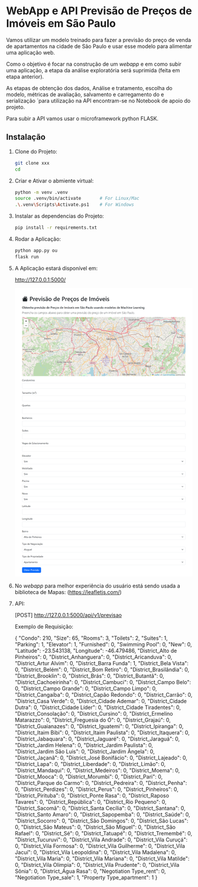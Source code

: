 # WebApp e API Previsão de Preços de Imóveis em São Paulo

Vamos utilizar um modelo treinado para fazer a previsão do preço de venda de apartamentos na cidade de São Paulo e usar esse modelo para alimentar uma aplicação web.

Como o objetivo é focar na construção de um *webapp* e em como subir uma aplicação, a etapa da análise exploratória será suprimida (feita em etapa anterior).

As etapas de obtenção dos dados, Análise e tratamento, escolha do modelo, métricas de avaliação, salvamento e carregamento do e serialização ´para utilização na API encontram-se no Notebook de apoio do projeto. 

Para subir a API vamos usar o microframework python FLASK. 

## Instalação 

1. Clone do Projeto: 

    ```bash
    git clone xxx
    cd 
    ```
2. Criar e Ativar o abmiente virtual:
    
    ```bash
    python -m venv .venv
    source .venv/bin/activate       # For Linux/Mac
    .\.venv\Scripts\Activate.ps1    # For Windows
    ```

3. Instalar as dependencias do Projeto:

    ```bash
    pip install -r requirements.txt
    ```

4. Rodar a Aplicação: 
 
    ```bash
    python app.py ou
    flask run 
    ```
5. A Aplicação estará disponível em: 

    http://127.0.0.1:5000/

    ![Logo do Projeto](web_app_image.png)

6. No *webapp* para melhor experiência do usuário está sendo usada a biblioteca de Mapas: (https://leafletjs.com/) 

7. API: 

    [POST] http://127.0.0.1:5000/api/v1/previsao

    Exemplo de Requisição: 

    {
  "Condo": 210,
  "Size": 65,
  "Rooms": 3,
  "Toilets": 2,
  "Suites": 1,
  "Parking": 1,
  "Elevator": 1,
  "Furnished": 0,
  "Swimming Pool": 0,
  "New": 0,
  "Latitude": -23.543138,
  "Longitude": -46.479486,
  "District_Alto de Pinheiros": 0,
  "District_Anhanguera": 0,
  "District_Aricanduva": 0,
  "District_Artur Alvim": 0,
  "District_Barra Funda": 1,
  "District_Bela Vista": 0,
  "District_Belém": 0,
  "District_Bom Retiro": 0,
  "District_Brasilândia": 0,
  "District_Brooklin": 0,
  "District_Brás": 0,
  "District_Butantã": 0,
  "District_Cachoeirinha": 0,
  "District_Cambuci": 0,
  "District_Campo Belo": 0,
  "District_Campo Grande": 0,
  "District_Campo Limpo": 0,
  "District_Cangaíba": 0,
  "District_Capão Redondo": 0,
  "District_Carrão": 0,
  "District_Casa Verde": 0,
  "District_Cidade Ademar": 0,
  "District_Cidade Dutra": 0,
  "District_Cidade Líder": 0,
  "District_Cidade Tiradentes": 0,
  "District_Consolação": 0,
  "District_Cursino": 0,
  "District_Ermelino Matarazzo": 0,
  "District_Freguesia do Ó": 0,
  "District_Grajaú": 0,
  "District_Guaianazes": 0,
  "District_Iguatemi": 0,
  "District_Ipiranga": 0,
  "District_Itaim Bibi": 0,
  "District_Itaim Paulista": 0,
  "District_Itaquera": 0,
  "District_Jabaquara": 0,
  "District_Jaguaré": 0,
  "District_Jaraguá": 0,
  "District_Jardim Helena": 0,
  "District_Jardim Paulista": 0,
  "District_Jardim São Luis": 0,
  "District_Jardim Ângela": 0,
  "District_Jaçanã": 0,
  "District_José Bonifácio": 0,
  "District_Lajeado": 0,
  "District_Lapa": 0,
  "District_Liberdade": 0,
  "District_Limão": 0,
  "District_Mandaqui": 0,
  "District_Medeiros": 0,
  "District_Moema": 0,
  "District_Mooca": 0,
  "District_Morumbi": 0,
  "District_Pari": 0,
  "District_Parque do Carmo": 0,
  "District_Pedreira": 0,
  "District_Penha": 0,
  "District_Perdizes": 0,
  "District_Perus": 0,
  "District_Pinheiros": 0,
  "District_Pirituba": 0,
  "District_Ponte Rasa": 0,
  "District_Raposo Tavares": 0,
  "District_República": 0,
  "District_Rio Pequeno": 0,
  "District_Sacomã": 0,
  "District_Santa Cecília": 0,
  "District_Santana": 0,
  "District_Santo Amaro": 0,
  "District_Sapopemba": 0,
  "District_Saúde": 0,
  "District_Socorro": 0,
  "District_São Domingos": 0,
  "District_São Lucas": 0,
  "District_São Mateus": 0,
  "District_São Miguel": 0,
  "District_São Rafael": 0,
  "District_Sé": 0,
  "District_Tatuapé": 0,
  "District_Tremembé": 0,
  "District_Tucuruvi": 0,
  "District_Vila Andrade": 0,
  "District_Vila Curuçá": 0,
  "District_Vila Formosa": 0,
  "District_Vila Guilherme": 0,
  "District_Vila Jacuí": 0,
  "District_Vila Leopoldina": 0,
  "District_Vila Madalena": 0,
  "District_Vila Maria": 0,
  "District_Vila Mariana": 0,
  "District_Vila Matilde": 0,
  "District_Vila Olimpia": 0,
  "District_Vila Prudente": 0,
  "District_Vila Sônia": 0,
  "District_Água Rasa": 0,
  "Negotiation Type_rent": 0,
  "Negotiation Type_sale": 1,
  "Property Type_apartment": 1
}
